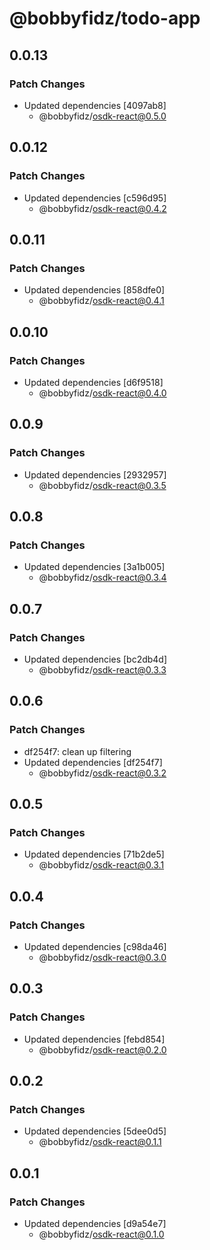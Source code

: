 # @bobbyfidz/todo-app

## 0.0.13

### Patch Changes

- Updated dependencies [4097ab8]
    - @bobbyfidz/osdk-react@0.5.0

## 0.0.12

### Patch Changes

- Updated dependencies [c596d95]
    - @bobbyfidz/osdk-react@0.4.2

## 0.0.11

### Patch Changes

- Updated dependencies [858dfe0]
    - @bobbyfidz/osdk-react@0.4.1

## 0.0.10

### Patch Changes

- Updated dependencies [d6f9518]
    - @bobbyfidz/osdk-react@0.4.0

## 0.0.9

### Patch Changes

- Updated dependencies [2932957]
    - @bobbyfidz/osdk-react@0.3.5

## 0.0.8

### Patch Changes

- Updated dependencies [3a1b005]
    - @bobbyfidz/osdk-react@0.3.4

## 0.0.7

### Patch Changes

- Updated dependencies [bc2db4d]
    - @bobbyfidz/osdk-react@0.3.3

## 0.0.6

### Patch Changes

- df254f7: clean up filtering
- Updated dependencies [df254f7]
    - @bobbyfidz/osdk-react@0.3.2

## 0.0.5

### Patch Changes

- Updated dependencies [71b2de5]
    - @bobbyfidz/osdk-react@0.3.1

## 0.0.4

### Patch Changes

- Updated dependencies [c98da46]
    - @bobbyfidz/osdk-react@0.3.0

## 0.0.3

### Patch Changes

- Updated dependencies [febd854]
    - @bobbyfidz/osdk-react@0.2.0

## 0.0.2

### Patch Changes

- Updated dependencies [5dee0d5]
    - @bobbyfidz/osdk-react@0.1.1

## 0.0.1

### Patch Changes

- Updated dependencies [d9a54e7]
    - @bobbyfidz/osdk-react@0.1.0
